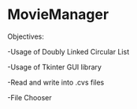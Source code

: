 # MovieManager

Objectives:

-Usage of Doubly Linked Circular List

-Usage of Tkinter GUI library

-Read and write into .cvs files

-File Chooser
